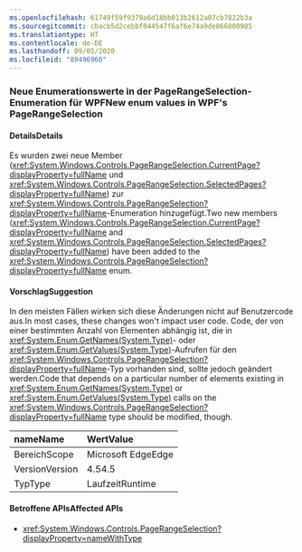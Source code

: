 ```yaml
---
ms.openlocfilehash: 61749f59f9379a6d18bb013b2612a07cb7822b3a
ms.sourcegitcommit: cbacb5d2cebbf044547f6af6e74a9de866800985
ms.translationtype: HT
ms.contentlocale: de-DE
ms.lasthandoff: 09/05/2020
ms.locfileid: "89496960"
---
```

### <a name="new-enum-values-in-wpfs-pagerangeselection"></a><span data-ttu-id="832b7-101">Neue Enumerationswerte in der PageRangeSelection-Enumeration für WPF</span><span class="sxs-lookup"><span data-stu-id="832b7-101">New enum values in WPF's PageRangeSelection</span></span>

#### <a name="details"></a><span data-ttu-id="832b7-102">Details</span><span class="sxs-lookup"><span data-stu-id="832b7-102">Details</span></span>

<span data-ttu-id="832b7-103">Es wurden zwei neue Member (<xref:System.Windows.Controls.PageRangeSelection.CurrentPage?displayProperty=fullName> und <xref:System.Windows.Controls.PageRangeSelection.SelectedPages?displayProperty=fullName>) zur <xref:System.Windows.Controls.PageRangeSelection?displayProperty=fullName>-Enumeration hinzugefügt.</span><span class="sxs-lookup"><span data-stu-id="832b7-103">Two new members (<xref:System.Windows.Controls.PageRangeSelection.CurrentPage?displayProperty=fullName> and <xref:System.Windows.Controls.PageRangeSelection.SelectedPages?displayProperty=fullName>) have been added to the <xref:System.Windows.Controls.PageRangeSelection?displayProperty=fullName> enum.</span></span>

#### <a name="suggestion"></a><span data-ttu-id="832b7-104">Vorschlag</span><span class="sxs-lookup"><span data-stu-id="832b7-104">Suggestion</span></span>

<span data-ttu-id="832b7-105">In den meisten Fällen wirken sich diese Änderungen nicht auf Benutzercode aus.</span><span class="sxs-lookup"><span data-stu-id="832b7-105">In most cases, these changes won't impact user code.</span></span> <span data-ttu-id="832b7-106">Code, der von einer bestimmten Anzahl von Elementen abhängig ist, die in <xref:System.Enum.GetNames(System.Type)>- oder <xref:System.Enum.GetValues(System.Type)>-Aufrufen für den <xref:System.Windows.Controls.PageRangeSelection?displayProperty=fullName>-Typ vorhanden sind, sollte jedoch geändert werden.</span><span class="sxs-lookup"><span data-stu-id="832b7-106">Code that depends on a particular number of elements existing in <xref:System.Enum.GetNames(System.Type)> or <xref:System.Enum.GetValues(System.Type)> calls on the <xref:System.Windows.Controls.PageRangeSelection?displayProperty=fullName> type should be modified, though.</span></span>

| <span data-ttu-id="832b7-107">name</span><span class="sxs-lookup"><span data-stu-id="832b7-107">Name</span></span>    | <span data-ttu-id="832b7-108">Wert</span><span class="sxs-lookup"><span data-stu-id="832b7-108">Value</span></span>       |
|:--------|:------------|
| <span data-ttu-id="832b7-109">Bereich</span><span class="sxs-lookup"><span data-stu-id="832b7-109">Scope</span></span>   |<span data-ttu-id="832b7-110">Microsoft Edge</span><span class="sxs-lookup"><span data-stu-id="832b7-110">Edge</span></span>|
|<span data-ttu-id="832b7-111">Version</span><span class="sxs-lookup"><span data-stu-id="832b7-111">Version</span></span>|<span data-ttu-id="832b7-112">4.5</span><span class="sxs-lookup"><span data-stu-id="832b7-112">4.5</span></span>|
|<span data-ttu-id="832b7-113">Typ</span><span class="sxs-lookup"><span data-stu-id="832b7-113">Type</span></span>|<span data-ttu-id="832b7-114">Laufzeit</span><span class="sxs-lookup"><span data-stu-id="832b7-114">Runtime</span></span>|

#### <a name="affected-apis"></a><span data-ttu-id="832b7-115">Betroffene APIs</span><span class="sxs-lookup"><span data-stu-id="832b7-115">Affected APIs</span></span>

- <xref:System.Windows.Controls.PageRangeSelection?displayProperty=nameWithType>

<!--

#### Affected APIs

- `T:System.Windows.Controls.PageRangeSelection`

-->
